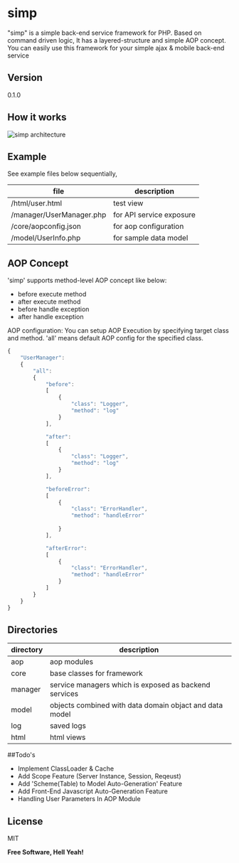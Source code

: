 simp
====

"simp" is a simple back-end service framework for PHP.
Based on command driven logic, It has a layered-structure and simple AOP concept.
You can easily use this framework for your simple ajax & mobile back-end service

## Version
0.1.0

## How it works
![simp architecture](https://cloud.githubusercontent.com/assets/5653885/5340518/cf70d86a-7f30-11e4-984c-8d19c5df253d.png)

## Example
See example files below sequentially,

|file|description|
|-----|-----|
| /html/user.html | test view|
| /manager/UserManager.php | for API service exposure| 
| /core/aopconfig.json | for aop configuration|
| /model/UserInfo.php | for sample data model|

## AOP Concept

'simp' supports method-level AOP concept like below:
* before execute method
* after execute method
* before handle exception
* after handle exception

AOP configuration: You can setup AOP Execution by specifying target class and method. 'all' means default AOP config for the specified class.

```javascript
{
	"UserManager": 
	{
		"all": 
		{
			"before": 
			[
				{
					"class": "Logger",
					"method": "log"
				}
			],

			"after": 
			[
				{
					"class": "Logger",
					"method": "log"				
				}
			],

			"beforeError": 
			[
				{
					"class": "ErrorHandler",
					"method": "handleError"
										
				}
			],

			"afterError": 
			[
				{
					"class": "ErrorHandler",
					"method": "handleError"					
				}
			]
		}
	}
}
```

## Directories


| directory     |    description   |
|-------|------|
|aop| aop modules|
|core|base classes for framework|
|manager|service managers which is exposed as backend services|
|model|objects combined with data domain objact and data model|
|log|saved logs|
|html|html views|



##Todo's

 - Implement ClassLoader & Cache
 - Add Scope Feature (Server Instance, Session, Reqeust)
 - Add 'Scheme(Table) to Model Auto-Generation' Feature
 - Add Front-End Javascript Auto-Generation Feature
 - Handling User Parameters In AOP Module

## License

MIT


**Free Software, Hell Yeah!**
